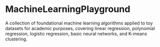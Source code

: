 # MachineLearningPlayground
A collection of foundational machine learning algorithms applied to toy datasets for academic purposes, covering linear regression, polynomial regression, logistic regression, basic neural networks, and K-means clustering.
